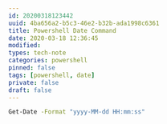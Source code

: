 ```yaml
---
id: 20200318123442
uuid: 4ba656a2-b5c3-46e2-b32b-ada1998c6361
title: Powershell Date Command
date: 2020-03-18 12:36:45
modified: 
types: tech-note
categories: powershell
pinned: false
tags: [powershell, date]
private: false
draft: false
---
```


```sh
Get-Date -Format "yyyy-MM-dd HH:mm:ss"
```
